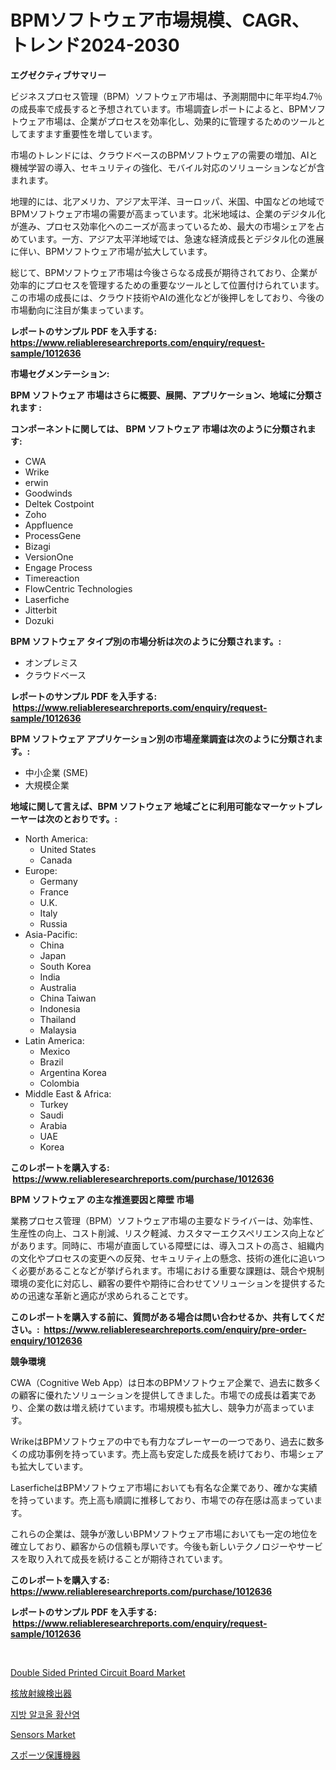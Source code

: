 <p><h1>BPMソフトウェア市場規模、CAGR、トレンド2024-2030</h1></p><p><strong>エグゼクティブサマリー</strong></p>
<p><p>ビジネスプロセス管理（BPM）ソフトウェア市場は、予測期間中に年平均4.7％の成長率で成長すると予想されています。市場調査レポートによると、BPMソフトウェア市場は、企業がプロセスを効率化し、効果的に管理するためのツールとしてますます重要性を増しています。</p><p>市場のトレンドには、クラウドベースのBPMソフトウェアの需要の増加、AIと機械学習の導入、セキュリティの強化、モバイル対応のソリューションなどが含まれます。</p><p>地理的には、北アメリカ、アジア太平洋、ヨーロッパ、米国、中国などの地域でBPMソフトウェア市場の需要が高まっています。北米地域は、企業のデジタル化が進み、プロセス効率化へのニーズが高まっているため、最大の市場シェアを占めています。一方、アジア太平洋地域では、急速な経済成長とデジタル化の進展に伴い、BPMソフトウェア市場が拡大しています。</p><p>総じて、BPMソフトウェア市場は今後さらなる成長が期待されており、企業が効率的にプロセスを管理するための重要なツールとして位置付けられています。この市場の成長には、クラウド技術やAIの進化などが後押しをしており、今後の市場動向に注目が集まっています。</p></p>
<p><strong>レポートのサンプル PDF を入手する: <a href="https://www.reliableresearchreports.com/enquiry/request-sample/1012636">https://www.reliableresearchreports.com/enquiry/request-sample/1012636</a></strong></p>
<p><strong>市場セグメンテーション:</strong></p>
<p><strong> BPM ソフトウェア 市場はさらに概要、展開、アプリケーション、地域に分類されます :</strong></p>
<p><strong>コンポーネントに関しては、 BPM ソフトウェア 市場は次のように分類されます: &nbsp;</strong></p>
<p><ul><li>CWA</li><li>Wrike</li><li>erwin</li><li>Goodwinds</li><li>Deltek Costpoint</li><li>Zoho</li><li>Appfluence</li><li>ProcessGene</li><li>Bizagi</li><li>VersionOne</li><li>Engage Process</li><li>Timereaction</li><li>FlowCentric Technologies</li><li>Laserfiche</li><li>Jitterbit</li><li>Dozuki</li></ul></p>
<p><strong> BPM ソフトウェア タイプ別の市場分析は次のように分類されます。:</strong></p>
<p><ul><li>オンプレミス</li><li>クラウドベース</li></ul></p>
<p><strong>レポートのサンプル PDF を入手する: &nbsp;<a href="https://www.reliableresearchreports.com/enquiry/request-sample/1012636">https://www.reliableresearchreports.com/enquiry/request-sample/1012636</a></strong></p>
<p><strong> BPM ソフトウェア アプリケーション別の市場産業調査は次のように分類されます。:</strong></p>
<p><ul><li>中小企業 (SME)</li><li>大規模企業</li></ul></p>
<p><strong>地域に関して言えば、BPM ソフトウェア 地域ごとに利用可能なマーケットプレーヤーは次のとおりです。:</strong></p>
<p><ul>
    <li>
        North America:
        <ul>
            <li>United States</li>
            <li>Canada</li>
        </ul>
    </li>
    <li>
        Europe:
        <ul>
            <li>Germany</li>
            <li>France</li>
            <li>U.K.</li>
            <li>Italy</li>
            <li>Russia</li>
        </ul>
    </li>
    <li>
        Asia-Pacific:
        <ul>
            <li>China</li>
            <li>Japan</li>
            <li>South Korea</li>
            <li>India</li>
            <li>Australia</li>
            <li>China Taiwan</li>
            <li>Indonesia</li>
            <li>Thailand</li>
            <li>Malaysia</li>
        </ul>
    </li>
    <li>
        Latin America:
        <ul>
            <li>Mexico</li>
            <li>Brazil</li>
            <li>Argentina Korea</li>
            <li>Colombia</li>
        </ul>
    </li>
    <li>
        Middle East & Africa:
        <ul>
            <li>Turkey</li>
            <li>Saudi</li>
            <li>Arabia</li>
            <li>UAE</li>
            <li>Korea</li>
        </ul>
    </li>
    </ul></p>
<p><strong>このレポートを購入する: &nbsp;<a href="https://www.reliableresearchreports.com/purchase/1012636">https://www.reliableresearchreports.com/purchase/1012636</a></strong></p>
<p><strong>BPM ソフトウェア の主な推進要因と障壁 市場</strong></p>
<p><p>業務プロセス管理（BPM）ソフトウェア市場の主要なドライバーは、効率性、生産性の向上、コスト削減、リスク軽減、カスタマーエクスペリエンス向上などがあります。同時に、市場が直面している障壁には、導入コストの高さ、組織内の文化やプロセスの変更への反発、セキュリティ上の懸念、技術の進化に追いつく必要があることなどが挙げられます。市場における重要な課題は、競合や規制環境の変化に対応し、顧客の要件や期待に合わせてソリューションを提供するための迅速な革新と適応が求められることです。</p></p>
<p><strong>このレポートを購入する前に、質問がある場合は問い合わせるか、共有してください。:&nbsp; <a href="https://www.reliableresearchreports.com/enquiry/pre-order-enquiry/1012636">https://www.reliableresearchreports.com/enquiry/pre-order-enquiry/1012636</a></strong></p>
<p><strong>競争環境</strong></p>
<p><p>CWA（Cognitive Web App）は日本のBPMソフトウェア企業で、過去に数多くの顧客に優れたソリューションを提供してきました。市場での成長は着実であり、企業の数は増え続けています。市場規模も拡大し、競争力が高まっています。</p><p>WrikeはBPMソフトウェアの中でも有力なプレーヤーの一つであり、過去に数多くの成功事例を持っています。売上高も安定した成長を続けており、市場シェアも拡大しています。</p><p>LaserficheはBPMソフトウェア市場においても有名な企業であり、確かな実績を持っています。売上高も順調に推移しており、市場での存在感は高まっています。</p><p>これらの企業は、競争が激しいBPMソフトウェア市場においても一定の地位を確立しており、顧客からの信頼も厚いです。今後も新しいテクノロジーやサービスを取り入れて成長を続けることが期待されています。</p></p>
<p><strong>このレポートを購入する: &nbsp; <a href="https://www.reliableresearchreports.com/purchase/1012636">https://www.reliableresearchreports.com/purchase/1012636</a></strong></p>
<p><strong>レポートのサンプル PDF を入手する: &nbsp;<a href="https://www.reliableresearchreports.com/enquiry/request-sample/1012636">https://www.reliableresearchreports.com/enquiry/request-sample/1012636</a></strong><strong></strong></p>
<p>&nbsp;</p>
<p><p><a href="https://github.com/nathandecarvalho/Market-Research-Report-List-2/blob/main/double-sided-printed-circuit-board-market.md">Double Sided Printed Circuit Board Market</a></p><p><a href="https://medium.com/@kelscdowell78456/%E5%8E%9F%E5%AD%90%E5%8A%9B%E6%94%BE%E5%B0%84%E7%B7%9A%E6%A4%9C%E5%87%BA%E5%99%A8%E5%B8%82%E5%A0%B4-%E7%AB%B6%E4%BA%89%E5%88%86%E6%9E%90-%E5%B8%82%E5%A0%B4%E5%8B%95%E5%90%91-2031%E5%B9%B4%E3%81%BE%E3%81%A7%E3%81%AE%E4%BA%88%E6%B8%AC-963cf0c8fe98">核放射線検出器</a></p><p><a href="https://github.com/JackieFauhey9089475/Market-Research-Report-List-1/blob/main/896661410226.md">지방 알코올 황산염</a></p><p><a href="https://github.com/kosella/Market-Research-Report-List-2/blob/main/sensors-market.md">Sensors Market</a></p><p><a href="https://medium.com/@hugofirst21/%E3%82%B9%E3%83%9D%E3%83%BC%E3%83%84%E7%94%A8%E4%BF%9D%E8%AD%B7%E5%85%B7%E5%B8%82%E5%A0%B4-2031%E5%B9%B4%E3%81%BE%E3%81%A7%E3%81%AE%E3%83%88%E3%83%AC%E3%83%B3%E3%83%89-%E4%BA%88%E6%B8%AC-%E7%AB%B6%E4%BA%89%E5%88%86%E6%9E%90-812a5fbe4e0e">スポーツ保護機器</a></p></p>